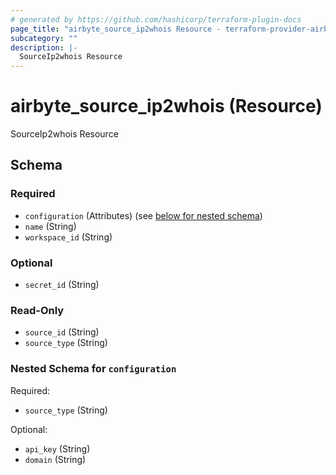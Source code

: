 ```yaml
---
# generated by https://github.com/hashicorp/terraform-plugin-docs
page_title: "airbyte_source_ip2whois Resource - terraform-provider-airbyte-new"
subcategory: ""
description: |-
  SourceIp2whois Resource
---
```


# airbyte_source_ip2whois (Resource)

SourceIp2whois Resource



<!-- schema generated by tfplugindocs -->
## Schema

### Required

- `configuration` (Attributes) (see [below for nested schema](#nestedatt--configuration))
- `name` (String)
- `workspace_id` (String)

### Optional

- `secret_id` (String)

### Read-Only

- `source_id` (String)
- `source_type` (String)

<a id="nestedatt--configuration"></a>
### Nested Schema for `configuration`

Required:

- `source_type` (String)

Optional:

- `api_key` (String)
- `domain` (String)


